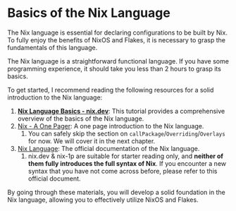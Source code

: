 # Basics of the Nix Language

The Nix language is essential for declaring configurations to be built by Nix. To fully enjoy the benefits of NixOS and Flakes, it is necessary to grasp the fundamentals of this language.

The Nix language is a straightforward functional language. If you have some programming experience, it should take you less than 2 hours to grasp its basics.

To get started, I recommend reading the following resources for a solid introduction to the Nix language:

1. [**Nix Language Basics - nix.dev**](https://nix.dev/tutorials/first-steps/nix-language): This tutorial provides a comprehensive overview of the basics of the Nix language.
2. [Nix - A One Pager](https://github.com/tazjin/nix-1p): A one page introduction to the Nix language.
   1. You can safely skip the section on `callPackage`/`Overriding`/`Overlays` for now. We will cover it in the next chapter.
3. [Nix Language](https://nixos.org/manual/nix/stable/language/): The official documentation of the Nix language.
   1. nix.dev & nix-1p are suitable for starter reading only, and **neither of them fully introduces the full syntax of Nix**. If you encounter a new syntax that you have not come across before, please refer to this official document.

By going through these materials, you will develop a solid foundation in the Nix language, allowing you to effectively utilize NixOS and Flakes.

